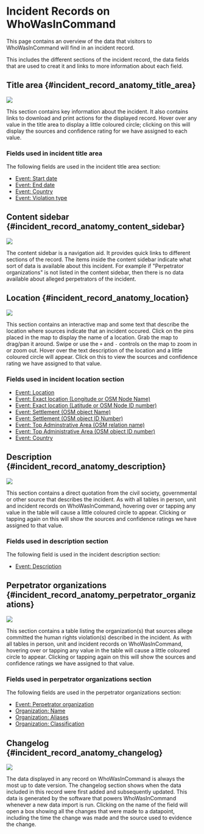 # Incident Records on WhoWasInCommand

This page contains an overview of the data that visitors to WhoWasInCommand will find in an incident record. 

This includes the different sections of the incident record, the data fields that are used to creat it and links to more information about each field. 

## Title area {#incident_record_anatomy_title_area}

![](/assets/incident_record_anatomy_title_area.png)

This section contains key information about the incident. It also contains links to download and print actions for the displayed record. Hover over any value in the title area to display a little coloured circle; clicking on this will display the sources and confidence rating for we have assigned to each value.

### Fields used in incident title area

The following fields are used in the incident title area section:

 * [Event: Start date](/datamodel/events.md#event_start_date)
 * [Event: End date](/datamodel/events.md#event_end_date)
 * [Event: Country](/datamodel/events.md#event_country)
 * [Event: Violation type](/datamodel/events.md#event_violation_type)

## Content sidebar {#incident_record_anatomy_content_sidebar}

![](/assets/incident_record_anatomy_content_sidebar.png)

The content sidebar is a navigation aid. It provides quick links to different sections of the record. The items inside the content sidebar indicate what sort of data is available about this incident. For example if "Perpetrator organizations" is not listed in the content sidebar, then there is no data available about alleged perpetrators of the incident.

## Location {#incident_record_anatomy_location}

![](/assets/incident_record_anatomy_location.png)

This section contains an interactive map and some text that describe the location where sources indicate that an incident occured.  Click on the pins placed in the map to display the name of a location. Grab the map to drag/pan it around. Swipe or use the `+` and `-` controls on the map to zoom in or zoom out. Hover over the text description of the location and a little coloured circle will appear. Click on this to view the sources and confidence rating we have assigned to that value.

### Fields used in incident location section 

 * [Event: Location](/datamodel/events.md#event_location)
 * [Event: Exact location (Longitude or OSM Node Name)](/datamodel/events.md#event_exact_location_longitude_name)
 * [Event: Exact location (Latitude or OSM Node ID number)](/datamodel/events.md#event_exact_location_latitude_id)
 * [Event: Settlement (OSM object Name)](/datamodel/events.md#event_settlement_name)
 * [Event: Settlement (OSM object ID Number)](/datamodel/events.md#event_settlement_id)
 * [Event: Top Adminstrative Area (OSM relation name)](/datamodel/events.md#event_top_admin_name)
 * [Event: Top Administrative Area (OSM object ID number)](/datamodel/events.md#event_top_admin_id)
 * [Event: Country](/datamodel/events.md#event_country)

## Description {#incident_record_anatomy_description}

![](/assets/incident_record_anatomy_description.png)

This section contains a direct quotation from the civil society, governmental or other source that describes the incident. As with all tables in person, unit and incident records on WhoWasInCommand, hovering over or tapping any value in the table will cause a little coloured circle to appear. Clicking or tapping again on this will show the sources and confidence ratings we have assigned to that value.

### Fields used in description section

The following field is used in the incident description section:

 * [Event: Description](/datamodel/events.md#event_description)

## Perpetrator organizations {#incident_record_anatomy_perpetrator_organizations}

![](/assets/incident_record_anatomy_perpetrator_organizations.png)

This section contains a table listing the organization(s) that sources allege committed the human rights violation(s) described in the incident. As with all tables in person, unit and incident records on WhoWasInCommand, hovering over or tapping any value in the table will cause a little coloured circle to appear. Clicking or tapping again on this will show the sources and confidence ratings we have assigned to that value.

### Fields used in perpetrator organizations section

The following fields are used in the perpetrator organizations section:

 * [Event: Perpetrator organization](/datamodel/events.md#event_perpetrator_organization)
 * [Organization: Name](/datamodel/organizations.md#organization_name)
 * [Organization: Aliases](/datamodel/organizations.md#organization_aliases)
 * [Organization: Classification](/datamodel/organizations.md#organization_classification)

## Changelog {#incident_record_anatomy_changelog}

![](/assets/incident_record_anatomy_changelog.png)

The data displayed in any record on WhoWasInCommand is always the most up to date version. The changelog section shows when the data included in this record were first added and subsequently updated. This data is generated by the software that powers WhoWasInCommand whenever a new data import is run. Clicking on the name of the field will open a box showing all the changes that were made to a datapoint, including the time the change was made and the source used to evidence the change.

